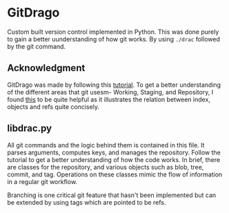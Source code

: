 # GitDrago

Custom built version control implemented in Python.
This was done purely to gain a better uunderstanding of how git works. By using `./drac` followed by the git command. 

## Acknowledgment

GitDrago was made by following this [tutorial](https://wyag.thb.lt/#orgdefb891). To get a better understanding of the different areas that git usesm- Working, Staging, and Repository, I found [this](https://hackernoon.com/understanding-git-index-4821a0765cf) to be quite helpful as it illustrates the relation between index, objects and refs quite concisely.

## libdrac.py

All git commands and the logic behind them is contained in this file. It parses arguments, computes keys, and manages the repository. Follow the tutorial to get a better understanding of how the code works. In brief, there are classes for the repository, and various objects such as blob, tree, commit, and tag. Operations on these classes mimic the flow of information in a regular git workflow.

Branching is one critical git feature that hasn't been implemented but can be extended by using tags which are pointed to be refs.

